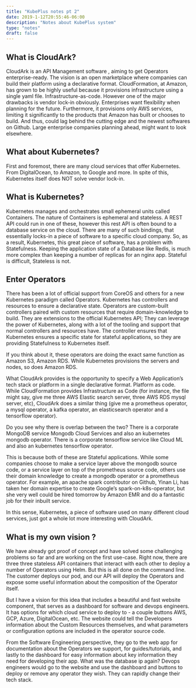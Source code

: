 ```yaml
---
title: "KubePlus notes pt 2"
date: 2019-1-12T20:55:46-06:00
description: "Notes about KubePlus system"
type: "notes"
draft: false
---
```

## What is CloudArk?


CloudArk is an API Management software , aiming to get Operators enterprise-ready. The vision is an open marketplace where companies can build their platform using a declarative format. CloudFormation, at Amazon, has grown to be highly useful because it provisions infrastructure using a single yaml file. Infrastructure-as-code. However one of the major drawbacks is vendor lock-in obviously. Enterprises want flexibility when planning for the future. Furthermore, it provisions only AWS services, limiting it significantly to the products that Amazon has built or chooses to build. And thus, could lag behind the cutting edge and the newest softwares on Github.
Large enterprise companies planning ahead, might want to look elsewhere.


## What about Kubernetes?


First and foremost, there are many cloud services that offer Kubernetes. From DigitalOcean, to Amazon, to Google and more. In spite of this, Kubernetes itself does NOT solve vendor lock-in.


## What is Kubernetes?


Kubernetes manages and orchestrates small ephemeral units called Containers. The nature of Containers is ephemeral and stateless. A REST API could run in one of these, however this rest API is often bound to a database service on the cloud. There are many of such bindings, that essentially locks-in a piece of software to a specific cloud company.  So, as a result, Kubernetes, this great piece of software, has a problem with Statefulness. Keeping the application state of a Database like Redis, is much more complex than keeping a number of replicas for an nginx app. Stateful is difficult, Stateless is not.


## Enter Operators


There has been a lot of official support from CoreOS and others for a new Kubernetes paradigm called Operators. Kubernetes has controllers and resources to ensure a declarative state. Operators are custom-built controllers paired with custom resources that require domain-knowledge to build.
They are extensions to the official Kubernetes API; They can leverage the power of Kubernetes, along with a lot of the tooling and support that normal controllers and resources have.
The controller ensures that Kubernetes ensures a specific state for stateful applications, so they are providing Statefulness to Kubernetes itself.


If you think about it, these operators are doing the exact same function as Amazon S3, Amazon RDS. While Kubernetes provisions the servers and nodes, so does Amazon RDS.


What CloudArk provides is the opportunity to specify a Web Application’s tech stack or platform in a single declarative format. Platform as code. While CloudFormation provides Infrastructure as Code (for instance, the file might say, give me three AWS Elastic search server, three AWS RDS mysql server, etc), CloudArk does a similar thing (give me a prometheus operator, a mysql operator, a kafka operator, an elasticsearch operator and a tensorflow operator).


Do you see why there is overlap between the two? There is a corporate MongoDB service Mongodb Cloud Services and also an kubernetes mongodb operator. There is a corporate tensorflow service like Cloud ML and also an kubernetes tensorflow operator.


This is because both of these are Stateful applications. While some companies choose to make a service layer above the mongodb source code, or a service layer on top of the prometheus source code, others use their domain knowledge to create a mongodb operator or a prometheus operator. For example, an apache spark contributor on Github, Yinan Li, has taken her domain expertise to create Google’s spark-on-k8s-operator, but she very well could be hired tomorrow by Amazon EMR and do a fantastic job for their inbuilt service.


In this sense, Kubernetes, a piece of software used on many different cloud services, just got a whole lot more interesting with CloudArk.


## What is my own vision ?

We have already got proof of concept and have solved some challenging problems so far and are working on the first use-case. Right now, there are three three stateless API containers that interact with each other to deploy a number of Operators using Helm. But this is all done on the command line. The customer deploys our pod, and our API will deploy the Operators and expose some useful information about the composition of the Operator itself.


But I have a vision for this idea that includes a beautiful and fast website component, that serves as a dashboard for software and devops engineers. It has options for which cloud service to deploy to - a couple buttons AWS, GCP, Azure, DigitalOcean, etc. The website could tell the Developers information about the Custom Resources themselves, and what parameters or configuration options are included in the operator source code.


From the Software Engineering perspective, they go to the web app for documentation about the Operators we support, for guides/tutorials, and lastly to the dashboard for easy information about key information they need for developing their app. What was the database ip again?
Devops engineers would go to the website and use the dashboard and buttons to deploy or remove any operator they wish. They can rapidly change their tech stack.
